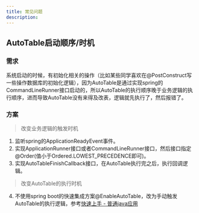 ```yaml
---
title: 常见问题
description:
---
```


## AutoTable启动顺序/时机

### 需求

系统启动的时候，有初始化相关的操作（比如某些同学喜欢在@PostConstruct写一些操作数据库的初始化逻辑），因为AutoTable是通过实现spring的CommandLineRunner接口启动的，所以AutoTable的执行顺序晚于业务逻辑的执行顺序，进而导致AutoTable没有来得及改表，逻辑就先执行了，然后报错了。

### 方案

> 改变业务逻辑的触发时机
1. 监听spring的ApplicationReadyEvent事件。
2. 实现ApplicationRunner接口或者CommandLineRunner接口，然后接口指定@Order(值小于Ordered.LOWEST_PRECEDENCE即可)。
3. 实现AutoTableFinishCallback接口，在AutoTable执行完之后，执行回调逻辑。
> 改变AutoTable的执行时机
4. 不使用spring boot的快速集成方案@EnableAutoTable，改为手动触发AutoTable的执行逻辑，参考[快速上手 - 普通java应用](/指南/基础/快速上手.html#第-3-步-激活autotable)
